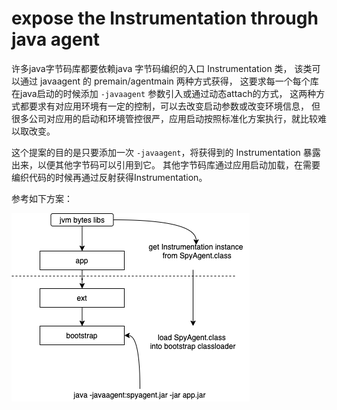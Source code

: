 <!---
markmeta_author: wongoo
markmeta_date: 2020-05-29
markmeta_title: expose the Instrumentation through java agent
markmeta_categories: proposal
markmeta_tags: javaagent
-->

# expose the Instrumentation through java agent

许多java字节码库都要依赖java 字节码编织的入口 Instrumentation 类，
该类可以通过 javaagent 的 premain/agentmain 两种方式获得，
这要求每一个每个库在java启动的时候添加 `-javaagent` 参数引入或通过动态attach的方式，
这两种方式都要求有对应用环境有一定的控制，可以去改变启动参数或改变环境信息，
但很多公司对应用的启动和环境管控很严，应用启动按照标准化方案执行，就比较难以取改变。

这个提案的目的是只要添加一次 `-javaagent`，将获得到的 Instrumentation 暴露出来，以便其他字节码可以引用到它。
其他字节码库通过应用启动加载，在需要编织代码的时候再通过反射获得Instrumentation。

参考如下方案：

![](images/spy-agent.png)
